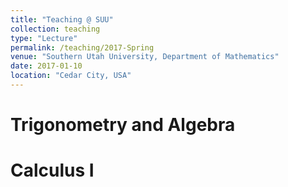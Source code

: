 ```yaml
---
title: "Teaching @ SUU"
collection: teaching
type: "Lecture"
permalink: /teaching/2017-Spring
venue: "Southern Utah University, Department of Mathematics"
date: 2017-01-10
location: "Cedar City, USA"
---
```


Trigonometry and Algebra
======

Calculus I
======

